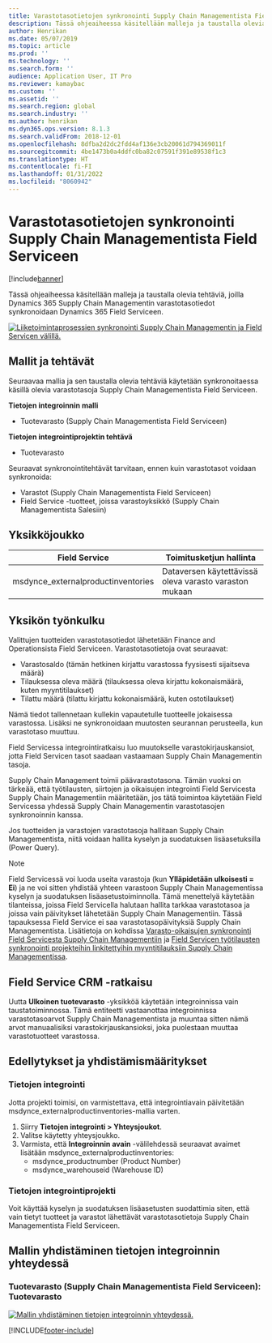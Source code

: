 ```yaml
---
title: Varastotasotietojen synkronointi Supply Chain Managementista Field Serviceen
description: Tässä ohjeaiheessa käsitellään malleja ja taustalla olevia tehtäviä, joilla Dynamics 365 Supply Chain Managementin varastotasotiedot synkronoidaan Dynamics 365 Field Serviceen.
author: Henrikan
ms.date: 05/07/2019
ms.topic: article
ms.prod: ''
ms.technology: ''
ms.search.form: ''
audience: Application User, IT Pro
ms.reviewer: kamaybac
ms.custom: ''
ms.assetid: ''
ms.search.region: global
ms.search.industry: ''
ms.author: henrikan
ms.dyn365.ops.version: 8.1.3
ms.search.validFrom: 2018-12-01
ms.openlocfilehash: 8dfba2d2dc2fdd4af136e3cb20061d794369011f
ms.sourcegitcommit: 4be1473b0a4ddfc0ba82c07591f391e89538f1c3
ms.translationtype: HT
ms.contentlocale: fi-FI
ms.lasthandoff: 01/31/2022
ms.locfileid: "8060942"
---
```

# <a name="synchronize-inventory-level-information-from-supply-chain-management-to-field-service"></a>Varastotasotietojen synkronointi Supply Chain Managementista Field Serviceen 

[!include[banner](../includes/banner.md)]



Tässä ohjeaiheessa käsitellään malleja ja taustalla olevia tehtäviä, joilla Dynamics 365 Supply Chain Managementin varastotasotiedot synkronoidaan Dynamics 365 Field Serviceen.

[![Liiketoimintaprosessien synkronointi Supply Chain Managementin ja Field Servicen välillä.](./media/FSOnHandOW.png)](./media/FSOnHandOW.png)

## <a name="templates-and-tasks"></a>Mallit ja tehtävät
Seuraavaa mallia ja sen taustalla olevia tehtäviä käytetään synkronoitaessa käsillä olevia varastotasoja Supply Chain Managementista Field Serviceen.

**Tietojen integroinnin malli**
- Tuotevarasto (Supply Chain Managementista Field Serviceen)
  
**Tietojen integrointiprojektin tehtävä**
- Tuotevarasto

Seuraavat synkronointitehtävät tarvitaan, ennen kuin varastotasot voidaan synkronoida:
- Varastot (Supply Chain Managementista Field Serviceen) 
- Field Service -tuotteet, joissa varastoyksikkö (Supply Chain Managementista Salesiin) 

## <a name="entity-set"></a>Yksikköjoukko

| Field Service                      | Toimitusketjun hallinta                |
|------------------------------------|----------------------------------------|
| msdynce_externalproductinventories | Dataversen käytettävissä oleva varasto varaston mukaan     |

## <a name="entity-flow"></a>Yksikön työnkulku
Valittujen tuotteiden varastotasotiedot lähetetään Finance and Operationsista Field Serviceen. Varastotasotietoja ovat seuraavat: 
- Varastosaldo (tämän hetkinen kirjattu varastossa fyysisesti sijaitseva määrä)
- Tilauksessa oleva määrä (tilauksessa oleva kirjattu kokonaismäärä, kuten myyntitilaukset)
- Tilattu määrä (tilattu kirjattu kokonaismäärä, kuten ostotilaukset)

Nämä tiedot tallennetaan kullekin vapautetulle tuotteelle jokaisessa varastossa. Lisäksi ne synkronoidaan muutosten seurannan perusteella, kun varastotaso muuttuu.

Field Servicessa integrointiratkaisu luo muutokselle varastokirjauskansiot, jotta Field Servicen tasot saadaan vastaamaan Supply Chain Managementin tasoja.

Supply Chain Management toimii päävarastotasona. Tämän vuoksi on tärkeää, että työtilausten, siirtojen ja oikaisujen integrointi Field Servicesta Supply Chain Managementiin määritetään, jos tätä toimintoa käytetään Field Servicessa yhdessä Supply Chain Managementin varastotasojen synkronoinnin kanssa.

Jos tuotteiden ja varastojen varastotasoja hallitaan Supply Chain Managementista, niitä voidaan hallita kyselyn ja suodatuksen lisäasetuksilla (Power Query).

> [!NOTE]
> Field Servicessä voi luoda useita varastoja (kun **Ylläpidetään ulkoisesti = Ei**) ja ne voi sitten yhdistää yhteen varastoon Supply Chain Managementissa kyselyn ja suodatuksen lisäasetustoiminnolla. Tämä menettelyä käytetään tilanteissa, joissa Field Servicella halutaan hallita tarkkaa varastotasoa ja joissa vain päivitykset lähetetään Supply Chain Managementiin. Tässä tapauksessa Field Service ei saa varastotasopäivityksiä Supply Chain Managementista. Lisätietoja on kohdissa [Varasto-oikaisujen synkronointi Field Servicesta Supply Chain Managementiin](/dynamics365/unified-operations/supply-chain/sales-marketing/synchronize-inventory-adjustments) ja [Field Servicen työtilausten synkronointi projekteihin linkitettyihin myyntitilauksiin Supply Chain Managementissa](/dynamics365/unified-operations/supply-chain/sales-marketing/field-service-work-order).

## <a name="field-service-crm-solution"></a>Field Service CRM -ratkaisu
Uutta **Ulkoinen tuotevarasto** -yksikköä käytetään integroinnissa vain taustatoiminnossa. Tämä entiteetti vastaanottaa integroinnissa varastotasoarvot Supply Chain Managementista ja muuntaa sitten nämä arvot manuaalisiksi varastokirjauskansioksi, joka puolestaan muuttaa varastotuotteet varastossa.

## <a name="prerequisites-and-mapping-setup"></a>Edellytykset ja yhdistämismääritykset

### <a name="data-integration"></a>Tietojen integrointi
Jotta projekti toimisi, on varmistettava, että integrointiavain päivitetään msdynce_externalproductinventories-mallia varten.
1.  Siirry **Tietojen integrointi > Yhteysjoukot**.
2.  Valitse käytetty yhteysjoukko.
3.  Varmista, että **Integroinnin avain** -välilehdessä seuraavat avaimet lisätään msdynce_externalproductinventories:
      - msdynce_productnumber (Product Number)
      - msdynce_warehouseid (Warehouse ID)
      
### <a name="data-integration-project"></a>Tietojen integrointiprojekti
Voit käyttää kyselyn ja suodatuksen lisäasetusten suodattimia siten, että vain tietyt tuotteet ja varastot lähettävät varastotasotietoja Supply Chain Managementista Field Serviceen.

## <a name="template-mapping-in-data-integration"></a>Mallin yhdistäminen tietojen integroinnin yhteydessä

### <a name="product-inventory-supply-chain-management-to-field-service-product-inventory"></a>Tuotevarasto (Supply Chain Managementista Field Serviceen): Tuotevarasto

[![Mallin yhdistäminen tietojen integroinnin yhteydessä.](./media/FSinventoryLevel1.png)](./media/FSinventoryLevel1.png)


[!INCLUDE[footer-include](../../includes/footer-banner.md)]
